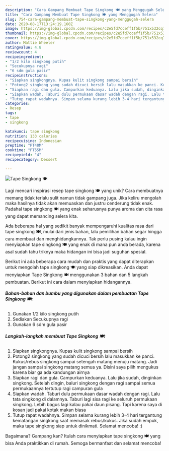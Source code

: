 ```yaml
---
description: "Cara Gampang Membuat Tape Singkong 🍽️ yang Menggugah Selera"
title: "Cara Gampang Membuat Tape Singkong 🍽️ yang Menggugah Selera"
slug: 754-cara-gampang-membuat-tape-singkong-yang-menggugah-selera
date: 2020-08-17T13:24:19.160Z
image: https://img-global.cpcdn.com/recipes/c2e5fd7cceff1f5b/751x532cq70/tape-singkong-🍽️-foto-resep-utama.jpg
thumbnail: https://img-global.cpcdn.com/recipes/c2e5fd7cceff1f5b/751x532cq70/tape-singkong-🍽️-foto-resep-utama.jpg
cover: https://img-global.cpcdn.com/recipes/c2e5fd7cceff1f5b/751x532cq70/tape-singkong-🍽️-foto-resep-utama.jpg
author: Mattie Wheeler
ratingvalue: 4.8
reviewcount: 4
recipeingredient:
- "1/2 kilo singkong putih"
- "Secukupnya ragi"
- "6 sdm gula pasir"
recipeinstructions:
- "Siapkan singkongnya. Kupas kulit singkong sampai bersih"
- "Potong2 singkong yang sudah dicuci bersih lalu masukkan ke panci. Kukus/rebus singkong sampai setengah matang menuju matang. Jadi jangan sampai singkong matang semua ya. Disini saya pilih mengukus karena biar ga ada kandungan airnya"
- "Siapkan ragi dan gula. Campurkan keduanya. Lalu jika sudah, dinginkan singkong. Setelah dingin, baluri singkong dengan ragi sampai semua permukaannya tertutup ragi campuran gula"
- "Siapkan wadah. Taburi dulu permukaan dasar wadah dengan ragi. Lalu tata singkong di dalamnya. Taburi lagi sisa ragi ke seluruh permukaan singkong. Lebih bagus lagi kalau pakai daun pisang. Tapi karena saya di kosan jadi pakai kotak makan biasa"
- "Tutup rapat wadahnya. Simpan selama kurang lebih 3-4 hari tergantung kematangan singkong saat memasak rebus/kukus. Jika sudah empuk, maka tape singkong siap untuk dinikmati. Selamat mencoba! :)"
categories:
- Resep
tags:
- tape
- singkong

katakunci: tape singkong 
nutrition: 133 calories
recipecuisine: Indonesian
preptime: "PT40M"
cooktime: "PT55M"
recipeyield: "4"
recipecategory: Dessert

---
```



![Tape Singkong 🍽️](https://img-global.cpcdn.com/recipes/c2e5fd7cceff1f5b/751x532cq70/tape-singkong-🍽️-foto-resep-utama.jpg)

Lagi mencari inspirasi resep tape singkong 🍽️ yang unik? Cara membuatnya memang tidak terlalu sulit namun tidak gampang juga. Jika keliru mengolah maka hasilnya tidak akan memuaskan dan justru cenderung tidak enak. Padahal tape singkong 🍽️ yang enak seharusnya punya aroma dan cita rasa yang dapat memancing selera kita.



Ada beberapa hal yang sedikit banyak mempengaruhi kualitas rasa dari tape singkong 🍽️, mulai dari jenis bahan, lalu pemilihan bahan segar hingga cara membuat dan menghidangkannya. Tak perlu pusing kalau ingin menyiapkan tape singkong 🍽️ yang enak di mana pun anda berada, karena asal sudah tahu triknya maka hidangan ini bisa jadi suguhan spesial.


Berikut ini ada beberapa cara mudah dan praktis yang dapat diterapkan untuk mengolah tape singkong 🍽️ yang siap dikreasikan. Anda dapat menyiapkan Tape Singkong 🍽️ menggunakan 3 bahan dan 5 langkah pembuatan. Berikut ini cara dalam menyiapkan hidangannya.

<!--inarticleads1-->

##### Bahan-bahan dan bumbu yang digunakan dalam pembuatan Tape Singkong 🍽️:

1. Gunakan 1/2 kilo singkong putih
1. Sediakan Secukupnya ragi
1. Gunakan 6 sdm gula pasir




<!--inarticleads2-->

##### Langkah-langkah membuat Tape Singkong 🍽️:

1. Siapkan singkongnya. Kupas kulit singkong sampai bersih
1. Potong2 singkong yang sudah dicuci bersih lalu masukkan ke panci. Kukus/rebus singkong sampai setengah matang menuju matang. Jadi jangan sampai singkong matang semua ya. Disini saya pilih mengukus karena biar ga ada kandungan airnya
1. Siapkan ragi dan gula. Campurkan keduanya. Lalu jika sudah, dinginkan singkong. Setelah dingin, baluri singkong dengan ragi sampai semua permukaannya tertutup ragi campuran gula
1. Siapkan wadah. Taburi dulu permukaan dasar wadah dengan ragi. Lalu tata singkong di dalamnya. Taburi lagi sisa ragi ke seluruh permukaan singkong. Lebih bagus lagi kalau pakai daun pisang. Tapi karena saya di kosan jadi pakai kotak makan biasa
1. Tutup rapat wadahnya. Simpan selama kurang lebih 3-4 hari tergantung kematangan singkong saat memasak rebus/kukus. Jika sudah empuk, maka tape singkong siap untuk dinikmati. Selamat mencoba! :)




Bagaimana? Gampang kan? Itulah cara menyiapkan tape singkong 🍽️ yang bisa Anda praktikkan di rumah. Semoga bermanfaat dan selamat mencoba!

